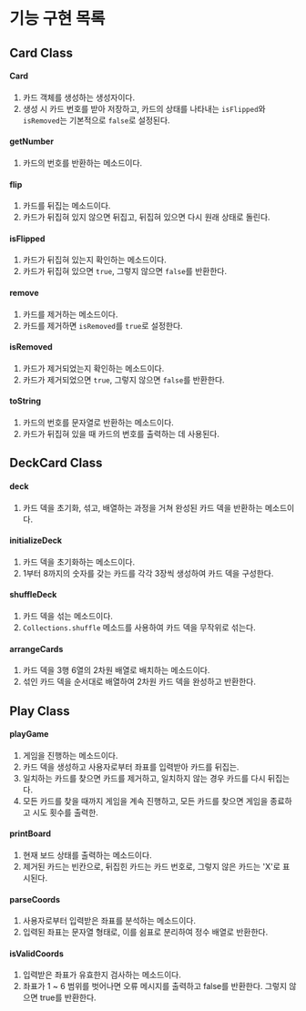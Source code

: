 # 기능 구현 목록

## Card Class

#### Card
1. 카드 객체를 생성하는 생성자이다.
2. 생성 시 카드 번호를 받아 저장하고, 카드의 상태를 나타내는 `isFlipped`와 `isRemoved`는 기본적으로 `false`로 설정된다.

#### getNumber
1. 카드의 번호를 반환하는 메소드이다.

#### flip
1. 카드를 뒤집는 메소드이다.
2. 카드가 뒤집혀 있지 않으면 뒤집고, 뒤집혀 있으면 다시 원래 상태로 돌린다.

#### isFlipped
1. 카드가 뒤집혀 있는지 확인하는 메소드이다.
2. 카드가 뒤집혀 있으면 `true`, 그렇지 않으면 `false`를 반환한다.

#### remove
1. 카드를 제거하는 메소드이다.
2. 카드를 제거하면 `isRemoved`를 `true`로 설정한다.

#### isRemoved
1. 카드가 제거되었는지 확인하는 메소드이다.
2.  카드가 제거되었으면 `true`, 그렇지 않으면 `false`를 반환한다.

#### toString
1. 카드의 번호를 문자열로 반환하는 메소드이다.
2. 카드가 뒤집혀 있을 때 카드의 번호를 출력하는 데 사용된다.

## DeckCard Class

#### deck
1. 카드 덱을 초기화, 섞고, 배열하는 과정을 거쳐 완성된 카드 덱을 반환하는 메소드이다.

#### initializeDeck
1. 카드 덱을 초기화하는 메소드이다.
2. 1부터 8까지의 숫자를 갖는 카드를 각각 3장씩 생성하여 카드 덱을 구성한다.

#### shuffleDeck
1. 카드 덱을 섞는 메소드이다.
2. `Collections.shuffle` 메소드를 사용하여 카드 덱을 무작위로 섞는다.

#### arrangeCards
1. 카드 덱을 3행 6열의 2차원 배열로 배치하는 메소드이다.
2. 섞인 카드 덱을 순서대로 배열하여 2차원 카드 덱을 완성하고 반환한다.

## Play Class

#### playGame
1. 게임을 진행하는 메소드이다.
2. 카드 덱을 생성하고 사용자로부터 좌표를 입력받아 카드를 뒤집는.
3. 일치하는 카드를 찾으면 카드를 제거하고, 일치하지 않는 경우 카드를 다시 뒤집는다.
4. 모든 카드를 찾을 때까지 게임을 계속 진행하고, 모든 카드를 찾으면 게임을 종료하고 시도 횟수를 출력한.

#### printBoard
1. 현재 보드 상태를 출력하는 메소드이다.
2. 제거된 카드는 빈칸으로, 뒤집힌 카드는 카드 번호로, 그렇지 않은 카드는 'X'로 표시된다.

#### parseCoords
1. 사용자로부터 입력받은 좌표를 분석하는 메소드이다.
2.  입력된 좌표는 문자열 형태로, 이를 쉼표로 분리하여 정수 배열로 반환한다.

#### isValidCoords
1. 입력받은 좌표가 유효한지 검사하는 메소드이다.
2. 좌표가 1 ~ 6 범위를 벗어나면 오류 메시지를 출력하고 false를 반환한다. 그렇지 않으면 true를 반환한다.
